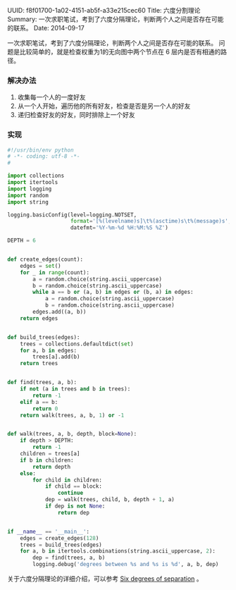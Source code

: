 UUID: f8f01700-1a02-4151-ab5f-a33e215cec60
Title: 六度分割理论
Summary: 一次求职笔试，考到了六度分隔理论，判断两个人之间是否存在可能的联系。
Date: 2014-09-17

一次求职笔试，考到了六度分隔理论，判断两个人之间是否存在可能的联系。
问题是比较简单的，就是检查权重为1的无向图中两个节点在 6 层内是否有相通的路径。

### 解决办法 ###
1. 收集每一个人的一度好友
2. 从一个人开始，遍历他的所有好友，检查是否是另一个人的好友
3. 递归检查好友的好友，同时排除上一个好友

### 实现 ###

```python
#!/usr/bin/env python
# -*- coding: utf-8 -*-
#

import collections
import itertools
import logging
import random
import string

logging.basicConfig(level=logging.NOTSET,
                    format='[%(levelname)s]\t%(asctime)s\t%(message)s',
                    datefmt='%Y-%m-%d %H:%M:%S %Z')

DEPTH = 6


def create_edges(count):
    edges = set()
    for _ in range(count):
        a = random.choice(string.ascii_uppercase)
        b = random.choice(string.ascii_uppercase)
        while a == b or (a, b) in edges or (b, a) in edges:
            a = random.choice(string.ascii_uppercase)
            b = random.choice(string.ascii_uppercase)
        edges.add((a, b))
    return edges


def build_trees(edges):
    trees = collections.defaultdict(set)
    for a, b in edges:
        trees[a].add(b)
    return trees


def find(trees, a, b):
    if not (a in trees and b in trees):
        return -1
    elif a == b:
        return 0
    return walk(trees, a, b, 1) or -1


def walk(trees, a, b, depth, block=None):
    if depth > DEPTH:
        return -1
    children = trees[a]
    if b in children:
        return depth
    else:
        for child in children:
            if child == block:
                continue
            dep = walk(trees, child, b, depth + 1, a)
            if dep is not None:
                return dep


if __name__ == '__main__':
    edges = create_edges(128)
    trees = build_trees(edges)
    for a, b in itertools.combinations(string.ascii_uppercase, 2):
        dep = find(trees, a, b)
        logging.debug('degrees between %s and %s is %d', a, b, dep)
```

关于六度分隔理论的详细介绍，可以参考 [Six degrees of separation](https://en.wikipedia.org/wiki/Six_degrees_of_separation) 。
